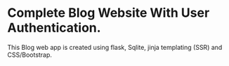 # Complete Blog Website With User Authentication. 

This Blog web app is created using flask, Sqlite, jinja templating (SSR) and CSS/Bootstrap.
